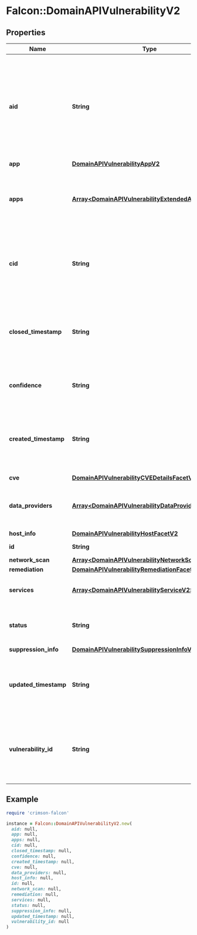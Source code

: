 # Falcon::DomainAPIVulnerabilityV2

## Properties

| Name | Type | Description | Notes |
| ---- | ---- | ----------- | ----- |
| **aid** | **String** | Asset ID for which the vulnerability has been detected. For managed assets it can correspond to the sensor ID, for unmanaged assets can be a stand alone ID |  |
| **app** | [**DomainAPIVulnerabilityAppV2**](DomainAPIVulnerabilityAppV2.md) |  | [optional] |
| **apps** | [**Array&lt;DomainAPIVulnerabilityExtendedAppV2&gt;**](DomainAPIVulnerabilityExtendedAppV2.md) | Provide details related to the products for which a the vulnerability has been detected | [optional] |
| **cid** | **String** | Contains the customer identifier associated with the asset for which the vulnerability has been detected |  |
| **closed_timestamp** | **String** | A timestamp corresponding to the point in time when the vulnerability has no longer been detected (eg: it got fixed) | [optional] |
| **confidence** | **String** | Represents the confidence level of a vulnerability | [optional] |
| **created_timestamp** | **String** | A timestamp corresponding to the point in time when the vulnerability has been created (detected) in our system |  |
| **cve** | [**DomainAPIVulnerabilityCVEDetailsFacetV2**](DomainAPIVulnerabilityCVEDetailsFacetV2.md) |  | [optional] |
| **data_providers** | [**Array&lt;DomainAPIVulnerabilityDataProviderV1&gt;**](DomainAPIVulnerabilityDataProviderV1.md) | Contains information about the vulnerability data providers of this entity | [optional] |
| **host_info** | [**DomainAPIVulnerabilityHostFacetV2**](DomainAPIVulnerabilityHostFacetV2.md) |  | [optional] |
| **id** | **String** | Vulnerability unique ID |  |
| **network_scan** | [**Array&lt;DomainAPIVulnerabilityNetworkScanFacetV2&gt;**](DomainAPIVulnerabilityNetworkScanFacetV2.md) |  | [optional] |
| **remediation** | [**DomainAPIVulnerabilityRemediationFacetV2**](DomainAPIVulnerabilityRemediationFacetV2.md) |  | [optional] |
| **services** | [**Array&lt;DomainAPIVulnerabilityServiceV2&gt;**](DomainAPIVulnerabilityServiceV2.md) | Contains details about the vulnerable services | [optional] |
| **status** | **String** | Current status of a vulnerability (open, closed, reopen) |  |
| **suppression_info** | [**DomainAPIVulnerabilitySuppressionInfoV2**](DomainAPIVulnerabilitySuppressionInfoV2.md) |  | [optional] |
| **updated_timestamp** | **String** | A timestamp corresponding to the point in time when a vulnerability&#39;s information or status have been updated |  |
| **vulnerability_id** | **String** | Dynamic label that contains the CVE ID if applicable, otherwise the vulnerability metadata ID or label from the provider | [optional] |

## Example

```ruby
require 'crimson-falcon'

instance = Falcon::DomainAPIVulnerabilityV2.new(
  aid: null,
  app: null,
  apps: null,
  cid: null,
  closed_timestamp: null,
  confidence: null,
  created_timestamp: null,
  cve: null,
  data_providers: null,
  host_info: null,
  id: null,
  network_scan: null,
  remediation: null,
  services: null,
  status: null,
  suppression_info: null,
  updated_timestamp: null,
  vulnerability_id: null
)
```

